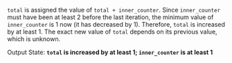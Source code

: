 `total` is assigned the value of `total + inner_counter`. Since `inner_counter` must have been at least 2 before the last iteration, the minimum value of `inner_counter` is 1 now (it has decreased by 1). Therefore, `total` is increased by at least 1. The exact new value of `total` depends on its previous value, which is unknown. 

Output State: **`total` is increased by at least 1; `inner_counter` is at least 1**